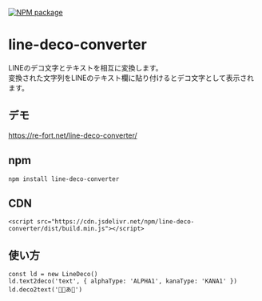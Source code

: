 [![NPM package](https://badge.fury.io/js/line-deco-converter.svg)](https://www.npmjs.com/package/line-deco-converter)

line-deco-converter
======================

LINEのデコ文字とテキストを相互に変換します。  
変換された文字列をLINEのテキスト欄に貼り付けるとデコ文字として表示されます。

## デモ
https://re-fort.net/line-deco-converter/

## npm
```
npm install line-deco-converter
```

## CDN
```
<script src="https://cdn.jsdelivr.net/npm/line-deco-converter/dist/build.min.js"></script>
```


## 使い方
```
const ld = new LineDeco()
ld.text2deco('text', { alphaType: 'ALPHA1', kanaType: 'KANA1' })
ld.deco2text('􂨁􀄁あ􏿿')
```
